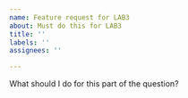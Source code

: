 ```yaml
---
name: Feature request for LAB3
about: Must do this for LAB3
title: ''
labels: ''
assignees: ''

---
```


What should I do for this part of the question?
